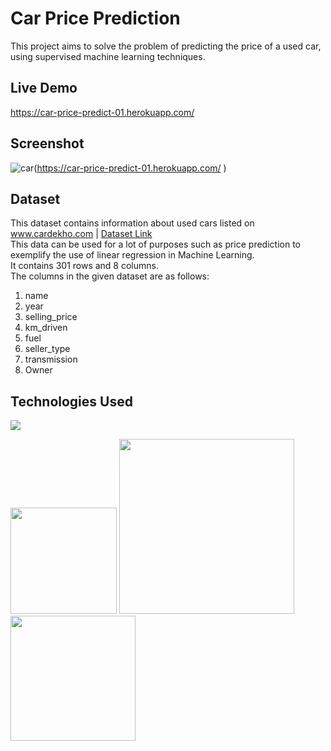 # Car Price Prediction
This project aims to solve the problem of predicting the price of a used car, using supervised machine learning techniques. 

## Live Demo
https://car-price-predict-01.herokuapp.com/

## Screenshot
![car](https://user-images.githubusercontent.com/73738015/103065286-3d63bb80-45dc-11eb-877a-4e52308b9e69.JPG)(https://car-price-predict-01.herokuapp.com/
)

## Dataset
This dataset contains information about used cars listed on www.cardekho.com | [Dataset Link](https://www.kaggle.com/nehalbirla/vehicle-dataset-from-cardekho?select=car+data.csv) </br>
This data can be used for a lot of purposes such as price prediction to exemplify the use of linear regression in Machine Learning.  </br>
It contains 301 rows and 8 columns.  </br>
The columns in the given dataset are as follows:  </br>
1. name </br>
2. year  </br>
3. selling_price </br>
4. km_driven </br>
5. fuel </br>
5. seller_type </br>
7. transmission </br>
8. Owner </br>

## Technologies Used

![](https://forthebadge.com/images/badges/made-with-python.svg)

[<img target="_blank" src="https://flask.palletsprojects.com/en/1.1.x/_images/flask-logo.png" width=170>](https://flask.palletsprojects.com/en/1.1.x/) [<img target="_blank" src="https://number1.co.za/wp-content/uploads/2017/10/gunicorn_logo-300x85.png" width=280>](https://gunicorn.org) [<img target="_blank" src="https://scikit-learn.org/stable/_static/scikit-learn-logo-small.png" width=200>](https://scikit-learn.org/stable/) 
